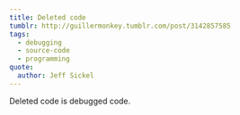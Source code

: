 ```yaml
---
title: Deleted code
tumblr: http://guillermonkey.tumblr.com/post/3142857585
tags:
  - debugging
  - source-code
  - programming
quote:
  author: Jeff Sickel
---
```


Deleted code is debugged code.
